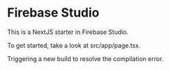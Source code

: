 # Firebase Studio

This is a NextJS starter in Firebase Studio.

To get started, take a look at src/app/page.tsx.

Triggering a new build to resolve the compilation error.
<!-- Forcing a new build to upload all code to the repository. -->